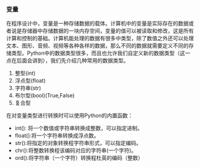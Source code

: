 ### 变量
在程序设计中，变量是一种存储数据的载体。计算机中的变量是实际存在的数据或者说是存储器中存储数据的一块内存空间，变量的值可以被读取和修改，这是所有计算和控制的基础。计算机能处理的数据有很多中类型，除了数值之外还可以处理文本、图形、音频、视频等各种各样的数据，那么不同的数据就需要定义不同的存储类型。Python中的数据类型很多，而且也允许我们自定义新的数据类型（这一点在后面会讲到），我们先介绍几种常用的数据类型。
1. 整型(int)
2. 浮点型(float)
3. 字符串(str)
4. 布尔型(bool)(True,False)
5. 复合型

在对变量类型进行转换时可以使用Python的内置函数：
+ int(): 将一个数值或字符串转换成整数，可以指定进制。
+ float():将一个字符串转换成浮点数。
+ str():将指定的对象转换程字符串形式，可以指定编码。
+ chr():将整数转换程该编码对应的字符串(一个字符)。
+ ord():将字符串（一个字符）转换程杜英的编码（整数）
